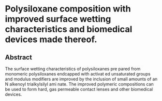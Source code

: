 # Polysiloxane composition with improved surface wetting characteristics and biomedical devices made thereof.

## Abstract
The surface wetting characteristics of polysiloxanes pre pared from monomeric polysiloxanes endcapped with activat ed unsaturated groups and modulus modifiers are improved by the inclusion of small amounts of an N alkenoyl trialkylsilyl ami nate. The improved polymeric compositions can be used to form hard, gas permeable contact lenses and other biomedical devices.